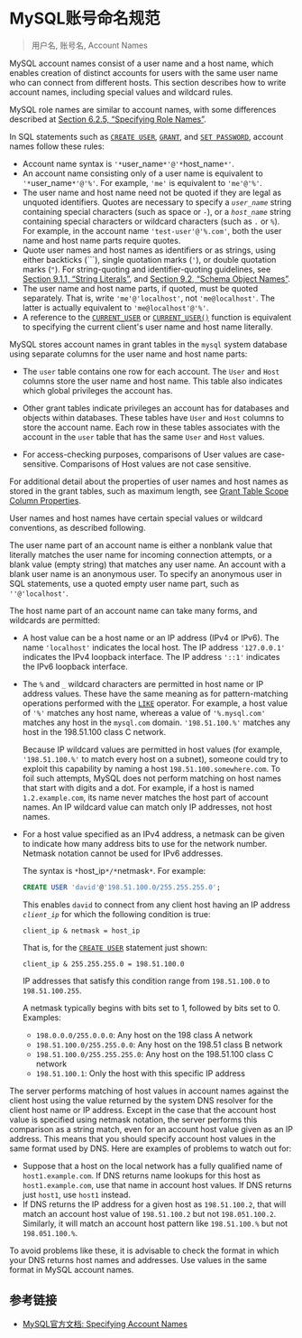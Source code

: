# MySQL账号命名规范

> 用户名, 账号名, Account Names


MySQL account names consist of a user name and a host name, which enables creation of distinct accounts for users with the same user name who can connect from different hosts. This section describes how to write account names, including special values and wildcard rules.

MySQL role names are similar to account names, with some differences described at [Section 6.2.5, “Specifying Role Names”](https://dev.mysql.com/doc/refman/8.0/en/role-names.html).

In SQL statements such as [`CREATE USER`](https://dev.mysql.com/doc/refman/8.0/en/create-user.html), [`GRANT`](https://dev.mysql.com/doc/refman/8.0/en/grant.html), and [`SET PASSWORD`](https://dev.mysql.com/doc/refman/8.0/en/set-password.html), account names follow these rules:

- Account name syntax is `'*`user_name`*'@'*`host_name`*'`.
- An account name consisting only of a user name is equivalent to `'*`user_name`*'@'%'`. For example, `'me'` is equivalent to `'me'@'%'`.
- The user name and host name need not be quoted if they are legal as unquoted identifiers. Quotes are necessary to specify a *`user_name`* string containing special characters (such as space or `-`), or a *`host_name`* string containing special characters or wildcard characters (such as `.` or `%`). For example, in the account name `'test-user'@'%.com'`, both the user name and host name parts require quotes.
- Quote user names and host names as identifiers or as strings, using either backticks (```), single quotation marks (`'`), or double quotation marks (`"`). For string-quoting and identifier-quoting guidelines, see [Section 9.1.1, “String Literals”](https://dev.mysql.com/doc/refman/8.0/en/string-literals.html), and [Section 9.2, “Schema Object Names”](https://dev.mysql.com/doc/refman/8.0/en/identifiers.html).
- The user name and host name parts, if quoted, must be quoted separately. That is, write `'me'@'localhost'`, not `'me@localhost'`. The latter is actually equivalent to `'me@localhost'@'%'`.
- A reference to the [`CURRENT_USER`](https://dev.mysql.com/doc/refman/8.0/en/information-functions.html#function_current-user) or [`CURRENT_USER()`](https://dev.mysql.com/doc/refman/8.0/en/information-functions.html#function_current-user) function is equivalent to specifying the current client's user name and host name literally.

MySQL stores account names in grant tables in the `mysql` system database using separate columns for the user name and host name parts:

- The `user` table contains one row for each account. The `User` and `Host` columns store the user name and host name. This table also indicates which global privileges the account has.

- Other grant tables indicate privileges an account has for databases and objects within databases. These tables have `User` and `Host` columns to store the account name. Each row in these tables associates with the account in the `user` table that has the same `User` and `Host` values.

- For access-checking purposes, comparisons of User values are case-sensitive. Comparisons of Host values are not case sensitive.





For additional detail about the properties of user names and host names as stored in the grant tables, such as maximum length, see [Grant Table Scope Column Properties](https://dev.mysql.com/doc/refman/8.0/en/grant-tables.html#grant-tables-scope-column-properties).

User names and host names have certain special values or wildcard conventions, as described following.

The user name part of an account name is either a nonblank value that literally matches the user name for incoming connection attempts, or a blank value (empty string) that matches any user name. An account with a blank user name is an anonymous user. To specify an anonymous user in SQL statements, use a quoted empty user name part, such as `''@'localhost'`.

The host name part of an account name can take many forms, and wildcards are permitted:

- A host value can be a host name or an IP address (IPv4 or IPv6). The name `'localhost'` indicates the local host. The IP address `'127.0.0.1'` indicates the IPv4 loopback interface. The IP address `'::1'` indicates the IPv6 loopback interface.

- The `%` and `_` wildcard characters are permitted in host name or IP address values. These have the same meaning as for pattern-matching operations performed with the [`LIKE`](https://dev.mysql.com/doc/refman/8.0/en/string-comparison-functions.html#operator_like) operator. For example, a host value of `'%'` matches any host name, whereas a value of `'%.mysql.com'` matches any host in the `mysql.com` domain. `'198.51.100.%'` matches any host in the 198.51.100 class C network.

  Because IP wildcard values are permitted in host values (for example, `'198.51.100.%'` to match every host on a subnet), someone could try to exploit this capability by naming a host `198.51.100.somewhere.com`. To foil such attempts, MySQL does not perform matching on host names that start with digits and a dot. For example, if a host is named `1.2.example.com`, its name never matches the host part of account names. An IP wildcard value can match only IP addresses, not host names.

- For a host value specified as an IPv4 address, a netmask can be given to indicate how many address bits to use for the network number. Netmask notation cannot be used for IPv6 addresses.

  The syntax is `*`host_ip`*/*`netmask`*`. For example:

  ```sql
  CREATE USER 'david'@'198.51.100.0/255.255.255.0';
  ```

  This enables `david` to connect from any client host having an IP address *`client_ip`* for which the following condition is true:

  ```clike
  client_ip & netmask = host_ip
  ```

  That is, for the [`CREATE USER`](https://dev.mysql.com/doc/refman/8.0/en/create-user.html) statement just shown:

  ```clike
  client_ip & 255.255.255.0 = 198.51.100.0
  ```

  IP addresses that satisfy this condition range from `198.51.100.0` to `198.51.100.255`.

  A netmask typically begins with bits set to 1, followed by bits set to 0. Examples:

  - `198.0.0.0/255.0.0.0`: Any host on the 198 class A network
  - `198.51.100.0/255.255.0.0`: Any host on the 198.51 class B network
  - `198.51.100.0/255.255.255.0`: Any host on the 198.51.100 class C network
  - `198.51.100.1`: Only the host with this specific IP address

The server performs matching of host values in account names against the client host using the value returned by the system DNS resolver for the client host name or IP address. Except in the case that the account host value is specified using netmask notation, the server performs this comparison as a string match, even for an account host value given as an IP address. This means that you should specify account host values in the same format used by DNS. Here are examples of problems to watch out for:

- Suppose that a host on the local network has a fully qualified name of `host1.example.com`. If DNS returns name lookups for this host as `host1.example.com`, use that name in account host values. If DNS returns just `host1`, use `host1` instead.
- If DNS returns the IP address for a given host as `198.51.100.2`, that will match an account host value of `198.51.100.2` but not `198.051.100.2`. Similarly, it will match an account host pattern like `198.51.100.%` but not `198.051.100.%`.

To avoid problems like these, it is advisable to check the format in which your DNS returns host names and addresses. Use values in the same format in MySQL account names.






## 参考链接

- [MySQL官方文档: Specifying Account Names](https://dev.mysql.com/doc/refman/8.0/en/account-names.html)
